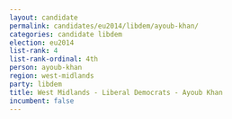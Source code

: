 ```yaml
---
layout: candidate
permalink: candidates/eu2014/libdem/ayoub-khan/
categories: candidate libdem
election: eu2014
list-rank: 4
list-rank-ordinal: 4th
person: ayoub-khan
region: west-midlands
party: libdem
title: West Midlands - Liberal Democrats - Ayoub Khan
incumbent: false
---
```

